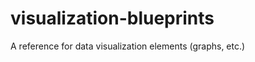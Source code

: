 # visualization-blueprints
A reference for data visualization elements (graphs, etc.)
                               
